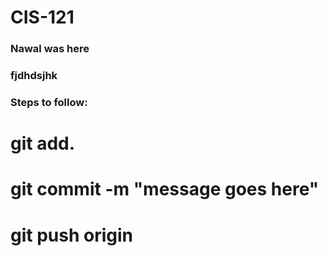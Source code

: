 # CIS-121
### Nawal was here 
### fjdhdsjhk


### Steps to follow:
# git add.
# git commit -m "message goes here"
# git push origin